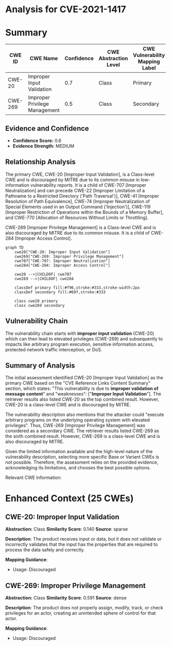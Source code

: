 # Analysis for CVE-2021-1417

# Summary
| CWE ID | CWE Name | Confidence | CWE Abstraction Level | CWE Vulnerability Mapping Label | CWE-Vulnerability Mapping Notes |
|---|---|---|---|---|---|
| CWE-20 | Improper Input Validation | 0.7 | Class | Primary | Discouraged |
| CWE-269 | Improper Privilege Management | 0.5 | Class | Secondary | Discouraged |

## Evidence and Confidence

*   **Confidence Score:** 0.6
*   **Evidence Strength:** MEDIUM

## Relationship Analysis
The primary CWE, CWE-20 [Improper Input Validation], is a Class-level CWE and is discouraged by MITRE due to its common misuse in low-information vulnerability reports. It is a child of CWE-707 [Improper Neutralization] and can precede CWE-22 [Improper Limitation of a Pathname to a Restricted Directory ('Path Traversal')], CWE-41 [Improper Resolution of Path Equivalence], CWE-74 [Improper Neutralization of Special Elements used in an Output Command ('Injection')], CWE-119 [Improper Restriction of Operations within the Bounds of a Memory Buffer], and CWE-770 [Allocation of Resources Without Limits or Throttling].

CWE-269 [Improper Privilege Management] is a Class-level CWE and is also discouraged by MITRE due to its common misuse. It is a child of CWE-284 [Improper Access Control].

```mermaid
graph TD
    cwe20["CWE-20: Improper Input Validation"]
    cwe269["CWE-269: Improper Privilege Management"]
    cwe707["CWE-707: Improper Neutralization"]
    cwe284["CWE-284: Improper Access Control"]
    
    cwe20 -->|CHILDOF| cwe707
    cwe269 -->|CHILDOF| cwe284
    
    classDef primary fill:#f96,stroke:#333,stroke-width:2px
    classDef secondary fill:#69f,stroke:#333
    
    class cwe20 primary
    class cwe269 secondary
```

## Vulnerability Chain
The vulnerability chain starts with **improper input validation** (CWE-20) which can then lead to elevated privileges (CWE-269) and subsequently to impacts like arbitrary program execution, sensitive information access, protected network traffic interception, or DoS.

## Summary of Analysis
The initial assessment identified CWE-20 [Improper Input Validation] as the primary CWE based on the "CVE Reference Links Content Summary" section, which states: "This vulnerability is due to **improper validation of message content**" and  "weaknesses": ["**Improper Input Validation**"]. The retriever results also listed CWE-20 as the top combined result. However, CWE-20 is a class-level CWE and is discouraged by MITRE.

The vulnerability description also mentions that the attacker could "execute arbitrary programs on the underlying operating system with elevated privileges". Thus, CWE-269 [Improper Privilege Management] was considered as a secondary CWE. The retriever results listed CWE-269 as the sixth combined result. However, CWE-269 is a class-level CWE and is also discouraged by MITRE.

Given the limited information available and the high-level nature of the vulnerability description, selecting more specific Base or Variant CWEs is not possible. Therefore, the assessment relies on the provided evidence, acknowledging its limitations, and chooses the best possible options.

Relevant CWE Information:

# Enhanced Context (25 CWEs)

## CWE-20: Improper Input Validation
**Abstraction:** Class
**Similarity Score**: 0.140
**Source**: sparse

**Description**:
The product receives input or data, but it does
        not validate or incorrectly validates that the input has the
        properties that are required to process the data safely and
        correctly.

**Mapping Guidance**:
- Usage: Discouraged

## CWE-269: Improper Privilege Management
**Abstraction:** Class
**Similarity Score**: 0.591
**Source**: dense

**Description**:
The product does not properly assign, modify, track, or check privileges for an actor, creating an unintended sphere of control for that actor.

**Mapping Guidance**:
- Usage: Discouraged